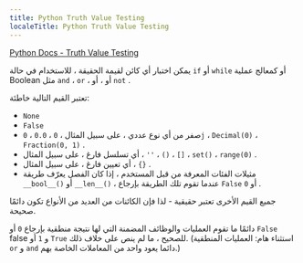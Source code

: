 ```yaml
---
title: Python Truth Value Testing
localeTitle: Python Truth Value Testing
---
```

[Python Docs - Truth Value Testing](https://docs.python.org/3/library/stdtypes.html#truth-value-testing)

يمكن اختبار أي كائن لقيمة الحقيقة ، للاستخدام في حالة `if` أو `while` أو كمعالج عملية Boolean مثل `and` ، `or` ، أو ، أو `not` .

تعتبر القيم التالية خاطئة:

*   `None`
*   `False`
*   صفر من أي نوع عددي ، على سبيل المثال ، `0` ، `0.0` ، `0j` ، `Decimal(0)` ، `Fraction(0, 1)` .
*   أي تسلسل فارغ ، على سبيل المثال ، `''` ، `()` ، `[]` ، `set()` ، `range(0)` .
*   أي تعيين فارغ ، على سبيل المثال ، `{}` .
*   مثيلات الفئات المعرفة من قبل المستخدم ، إذا كان الفصل يعرّف طريقة `__bool__()` أو `__len__()` ، عندما تقوم تلك الطريقة بإرجاع `False` أو `0` .

جميع القيم الأخرى تعتبر حقيقية - لذا فإن الكائنات من العديد من الأنواع تكون دائمًا صحيحة.

دائمًا ما تقوم العمليات والوظائف المضمنة التي لها نتيجة منطقية بإرجاع `0` أو `False` false و `1` أو `True` للصحيح ، ما لم ينص على خلاف ذلك. (استثناء هام: العمليات المنطقية `or` و `and` دائما يعود واحد من المعاملات الخاصة بهم.)